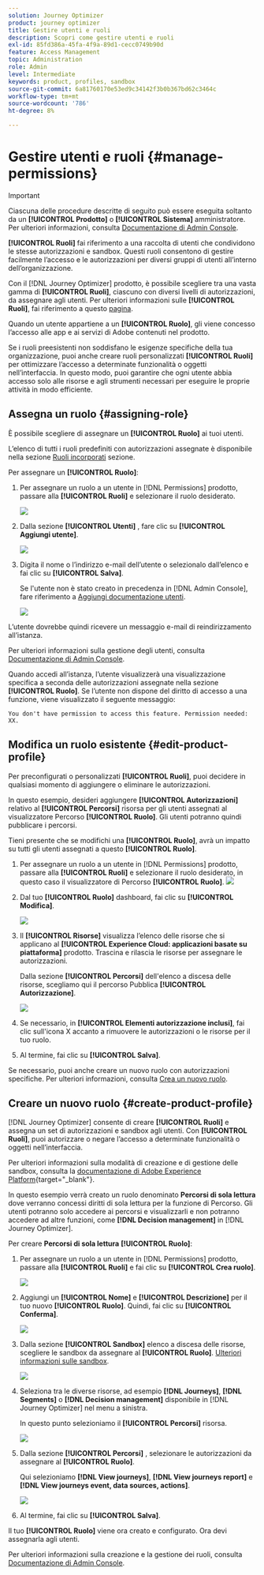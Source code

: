 ```yaml
---
solution: Journey Optimizer
product: journey optimizer
title: Gestire utenti e ruoli
description: Scopri come gestire utenti e ruoli
exl-id: 85fd386a-45fa-4f9a-89d1-cecc0749b90d
feature: Access Management
topic: Administration
role: Admin
level: Intermediate
keywords: product, profiles, sandbox
source-git-commit: 6a81760170e53ed9c34142f3b0b367bd62c3464c
workflow-type: tm+mt
source-wordcount: '786'
ht-degree: 8%

---
```


# Gestire utenti e ruoli {#manage-permissions}

>[!IMPORTANT]
>
> Ciascuna delle procedure descritte di seguito può essere eseguita soltanto da un **[!UICONTROL Prodotto]** o **[!UICONTROL Sistema]** amministratore. Per ulteriori informazioni, consulta [Documentazione di Admin Console](https://helpx.adobe.com/enterprise/admin-guide.html/enterprise/using/admin-roles.ug.html).

**[!UICONTROL Ruoli]** fai riferimento a una raccolta di utenti che condividono le stesse autorizzazioni e sandbox. Questi ruoli consentono di gestire facilmente l’accesso e le autorizzazioni per diversi gruppi di utenti all’interno dell’organizzazione.

Con il [!DNL Journey Optimizer] prodotto, è possibile scegliere tra una vasta gamma di **[!UICONTROL Ruoli]**, ciascuno con diversi livelli di autorizzazioni, da assegnare agli utenti. Per ulteriori informazioni sulle **[!UICONTROL Ruoli]**, fai riferimento a questo [pagina](ootb-product-profiles.md).

Quando un utente appartiene a un **[!UICONTROL Ruolo]**, gli viene concesso l’accesso alle app e ai servizi di Adobe contenuti nel prodotto.

Se i ruoli preesistenti non soddisfano le esigenze specifiche della tua organizzazione, puoi anche creare ruoli personalizzati **[!UICONTROL Ruoli]** per ottimizzare l’accesso a determinate funzionalità o oggetti nell’interfaccia. In questo modo, puoi garantire che ogni utente abbia accesso solo alle risorse e agli strumenti necessari per eseguire le proprie attività in modo efficiente.

## Assegna un ruolo {#assigning-role}

È possibile scegliere di assegnare un **[!UICONTROL Ruolo]** ai tuoi utenti.

L’elenco di tutti i ruoli predefiniti con autorizzazioni assegnate è disponibile nella sezione [Ruoli incorporati](ootb-product-profiles.md) sezione.

Per assegnare un **[!UICONTROL Ruolo]**:

1. Per assegnare un ruolo a un utente in [!DNL Permissions] prodotto, passare alla **[!UICONTROL Ruoli]** e selezionare il ruolo desiderato.

   ![](assets/do-not-localize/access_control_2.png)

1. Dalla sezione **[!UICONTROL Utenti]** , fare clic su **[!UICONTROL Aggiungi utente]**.

   ![](assets/do-not-localize/access_control_3.png)

1. Digita il nome o l’indirizzo e-mail dell’utente o selezionalo dall’elenco e fai clic su **[!UICONTROL Salva]**.

   Se l&#39;utente non è stato creato in precedenza in [!DNL Admin Console], fare riferimento a [Aggiungi documentazione utenti](https://helpx.adobe.com/enterprise/admin-guide.html/enterprise/using/manage-users-individually.ug.html#add-users).

   ![](assets/do-not-localize/access_control_4.png)

L’utente dovrebbe quindi ricevere un messaggio e-mail di reindirizzamento all’istanza.

Per ulteriori informazioni sulla gestione degli utenti, consulta [Documentazione di Admin Console](https://helpx.adobe.com/enterprise/admin-guide.html/enterprise/using/manage-users-individually.ug.html).

Quando accedi all’istanza, l’utente visualizzerà una visualizzazione specifica a seconda delle autorizzazioni assegnate nella sezione **[!UICONTROL Ruolo]**. Se l’utente non dispone del diritto di accesso a una funzione, viene visualizzato il seguente messaggio:

`You don't have permission to access this feature. Permission needed: XX.`

## Modifica un ruolo esistente {#edit-product-profile}

Per preconfigurati o personalizzati **[!UICONTROL Ruoli]**, puoi decidere in qualsiasi momento di aggiungere o eliminare le autorizzazioni.

In questo esempio, desideri aggiungere **[!UICONTROL Autorizzazioni]** relativo al **[!UICONTROL Percorsi]** risorsa per gli utenti assegnati al visualizzatore Percorso **[!UICONTROL Ruolo]**. Gli utenti potranno quindi pubblicare i percorsi.

Tieni presente che se modifichi una **[!UICONTROL Ruolo]**, avrà un impatto su tutti gli utenti assegnati a questo **[!UICONTROL Ruolo]**.

1. Per assegnare un ruolo a un utente in [!DNL Permissions] prodotto, passare alla **[!UICONTROL Ruoli]** e selezionare il ruolo desiderato, in questo caso il visualizzatore di Percorso **[!UICONTROL Ruolo]**.
   ![](assets/do-not-localize/access_control_5.png)

1. Dal tuo **[!UICONTROL Ruolo]** dashboard, fai clic su **[!UICONTROL Modifica]**.

   ![](assets/do-not-localize/access_control_6.png)

1. Il **[!UICONTROL Risorse]** visualizza l’elenco delle risorse che si applicano al **[!UICONTROL Experience Cloud: applicazioni basate su piattaforma]** prodotto. Trascina e rilascia le risorse per assegnare le autorizzazioni.

   Dalla sezione **[!UICONTROL Percorsi]** dell&#39;elenco a discesa delle risorse, scegliamo qui il percorso Pubblica **[!UICONTROL Autorizzazione]**.

   ![](assets/do-not-localize/access_control_14.png)

1. Se necessario, in **[!UICONTROL Elementi autorizzazione inclusi]**, fai clic sull&#39;icona X accanto a rimuovere le autorizzazioni o le risorse per il tuo ruolo.

1. Al termine, fai clic su **[!UICONTROL Salva]**.

Se necessario, puoi anche creare un nuovo ruolo con autorizzazioni specifiche. Per ulteriori informazioni, consulta [Crea un nuovo ruolo](#create-product-profile).

## Creare un nuovo ruolo {#create-product-profile}

[!DNL Journey Optimizer] consente di creare **[!UICONTROL Ruoli]** e assegna un set di autorizzazioni e sandbox agli utenti. Con **[!UICONTROL Ruoli]**, puoi autorizzare o negare l’accesso a determinate funzionalità o oggetti nell’interfaccia.

Per ulteriori informazioni sulla modalità di creazione e di gestione delle sandbox, consulta la [documentazione di Adobe Experience Platform](https://experienceleague.adobe.com/docs/experience-platform/sandbox/ui/user-guide.html?lang=it){target="_blank"}.

In questo esempio verrà creato un ruolo denominato **Percorsi di sola lettura** dove verranno concessi diritti di sola lettura per la funzione di Percorso. Gli utenti potranno solo accedere ai percorsi e visualizzarli e non potranno accedere ad altre funzioni, come **[!DNL  Decision management]** in [!DNL Journey Optimizer].

Per creare **Percorsi di sola lettura** **[!UICONTROL Ruolo]**:

1. Per assegnare un ruolo a un utente in [!DNL Permissions] prodotto, passare alla **[!UICONTROL Ruoli]** e fai clic su **[!UICONTROL Crea ruolo]**.

   ![](assets/do-not-localize/access_control_9.png)

1. Aggiungi un **[!UICONTROL Nome]** e **[!UICONTROL Descrizione]** per il tuo nuovo **[!UICONTROL Ruolo]**. Quindi, fai clic su **[!UICONTROL Conferma]**.

   ![](assets/do-not-localize/access_control_10.png)

1. Dalla sezione **[!UICONTROL Sandbox]** elenco a discesa delle risorse, scegliere le sandbox da assegnare al **[!UICONTROL Ruolo]**. [Ulteriori informazioni sulle sandbox](sandboxes.md).

   ![](assets/do-not-localize/access_control_13.png)

1. Seleziona tra le diverse risorse, ad esempio **[!DNL Journeys]**, **[!DNL Segments]** o **[!DNL Decision management]** disponibile in [!DNL Journey Optimizer] nel menu a sinistra.

   In questo punto selezioniamo il **[!UICONTROL Percorsi]** risorsa.

   ![](assets/do-not-localize/access_control_11.png)

1. Dalla sezione **[!UICONTROL Percorsi]** , selezionare le autorizzazioni da assegnare al **[!UICONTROL Ruolo]**.

   Qui selezioniamo **[!DNL View journeys]**, **[!DNL View journeys report]**  e **[!DNL View journeys event, data sources, actions]**.

   ![](assets/do-not-localize/access_control_12.png)

1. Al termine, fai clic su **[!UICONTROL Salva]**.

Il tuo **[!UICONTROL Ruolo]** viene ora creato e configurato. Ora devi assegnarla agli utenti.

Per ulteriori informazioni sulla creazione e la gestione dei ruoli, consulta [Documentazione di Admin Console](https://experienceleague.adobe.com/docs/experience-platform/access-control/abac/permissions-ui/roles.html?lang=it).
